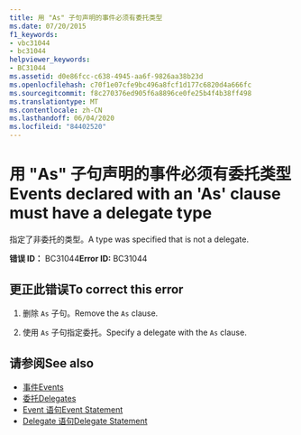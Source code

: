 ```yaml
---
title: 用 "As" 子句声明的事件必须有委托类型
ms.date: 07/20/2015
f1_keywords:
- vbc31044
- bc31044
helpviewer_keywords:
- BC31044
ms.assetid: d0e86fcc-c638-4945-aa6f-9826aa38b23d
ms.openlocfilehash: c70f1e07cfe9bc496a8fcf1d177c6820d4a666fc
ms.sourcegitcommit: f8c270376ed905f6a8896ce0fe25b4f4b38ff498
ms.translationtype: MT
ms.contentlocale: zh-CN
ms.lasthandoff: 06/04/2020
ms.locfileid: "84402520"
---
```

# <a name="events-declared-with-an-as-clause-must-have-a-delegate-type"></a><span data-ttu-id="34f40-102">用 "As" 子句声明的事件必须有委托类型</span><span class="sxs-lookup"><span data-stu-id="34f40-102">Events declared with an 'As' clause must have a delegate type</span></span>
<span data-ttu-id="34f40-103">指定了非委托的类型。</span><span class="sxs-lookup"><span data-stu-id="34f40-103">A type was specified that is not a delegate.</span></span>  
  
 <span data-ttu-id="34f40-104">**错误 ID：** BC31044</span><span class="sxs-lookup"><span data-stu-id="34f40-104">**Error ID:** BC31044</span></span>  
  
## <a name="to-correct-this-error"></a><span data-ttu-id="34f40-105">更正此错误</span><span class="sxs-lookup"><span data-stu-id="34f40-105">To correct this error</span></span>  
  
1. <span data-ttu-id="34f40-106">删除 `As` 子句。</span><span class="sxs-lookup"><span data-stu-id="34f40-106">Remove the `As` clause.</span></span>  
  
2. <span data-ttu-id="34f40-107">使用 `As` 子句指定委托。</span><span class="sxs-lookup"><span data-stu-id="34f40-107">Specify a delegate with the `As` clause.</span></span>  
  
## <a name="see-also"></a><span data-ttu-id="34f40-108">请参阅</span><span class="sxs-lookup"><span data-stu-id="34f40-108">See also</span></span>

- [<span data-ttu-id="34f40-109">事件</span><span class="sxs-lookup"><span data-stu-id="34f40-109">Events</span></span>](../programming-guide/language-features/events/index.md)
- [<span data-ttu-id="34f40-110">委托</span><span class="sxs-lookup"><span data-stu-id="34f40-110">Delegates</span></span>](../programming-guide/language-features/delegates/index.md)
- [<span data-ttu-id="34f40-111">Event 语句</span><span class="sxs-lookup"><span data-stu-id="34f40-111">Event Statement</span></span>](../language-reference/statements/event-statement.md)
- [<span data-ttu-id="34f40-112">Delegate 语句</span><span class="sxs-lookup"><span data-stu-id="34f40-112">Delegate Statement</span></span>](../language-reference/statements/delegate-statement.md)
